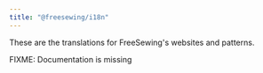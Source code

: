 ```yaml
---
title: "@freesewing/i18n"
---
```


These are the translations for FreeSewing's websites and patterns.

<Warning>

FIXME: Documentation is missing

</Warning>

